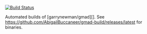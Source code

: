 [![Build Status](https://travis-ci.org/AbigailBuccaneer/gmad-build.svg?branch=master)](https://travis-ci.org/AbigailBuccaneer/gmad-build)

Automated builds of [garrynewman/gmad][].
See https://github.com/AbigailBuccaneer/gmad-build/releases/latest for binaries.
